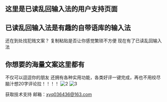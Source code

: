 ## 这里是已读乱回输入法的用户支持页面
## 已读乱回输入法是有趣的自带语库的输入法

还在到处找犯贱文案？  复制粘贴是否让你感觉繁琐不方便
现在有了已读乱回输入法

## 你想要的海量文案这里都有

不仅可以逗逗你的朋友
还拥有各种实用功能，各类好评一键完成，再也不用绞尽脑汁想20字评论拉！！！！
![2](https://github.com/user-attachments/assets/5877d4fd-8d00-4233-90cc-0cf4e4c03c40)
![3](https://github.com/user-attachments/assets/3203e7c0-74fa-4717-a9cc-8c5d0c1e0477)

获取技术支持
邮箱：xyq036436@163.com
